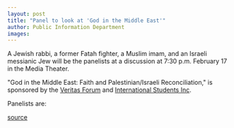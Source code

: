 ```yaml
---
layout: post
title: "Panel to look at 'God in the Middle East'"
author: Public Information Department
images:
---
```


A Jewish rabbi, a former Fatah fighter, a Muslim imam, and an Israeli messianic Jew will be the panelists at a discussion at 7:30 p.m. February 17 in the Media Theater.  
  
"God in the Middle East: Faith and Palestinian/Israeli Reconciliation," is sponsored by the [Veritas Forum][1] and [International Students Inc][2].   
  
Panelists are:

[1]: http://www.veritas.org/UCSC/
[2]: http://www.isiwebnet.net/sites/PeggyPollard/Homepage?multcontentitemid=158402

[source](http://www1.ucsc.edu/currents/04-05/02-07/brief-panel.asp "Permalink to brief-panel")
